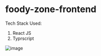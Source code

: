 # foody-zone-frontend

Tech Stack Used:
1. React JS
2. Typrscript

![image](https://github.com/vishu1089/foody-zone-frontend/assets/36892963/4067c226-46f1-4f8c-a2bf-0f6bbbc44c72)
